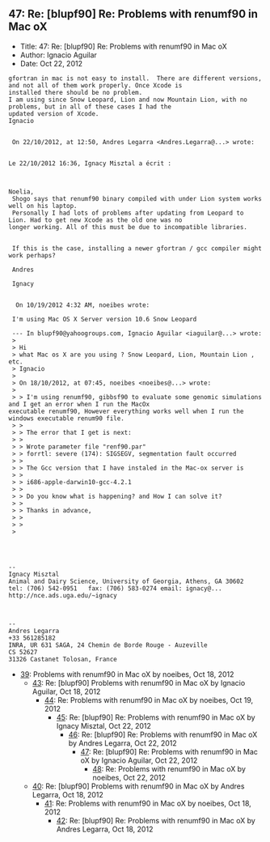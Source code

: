 ## 47: Re: [blupf90] Re: Problems with renumf90 in Mac oX

- Title: 47: Re: [blupf90] Re: Problems with renumf90 in Mac oX
- Author: Ignacio Aguilar
- Date: Oct 22, 2012

```
gfortran in mac is not easy to install.  There are different versions, and not all of them work properly. Once Xcode is
installed there should be no problem.
I am using since Snow Leopard, Lion and now Mountain Lion, with no problems, but in all of these cases I had the
updated version of Xcode.
Ignacio


 On 22/10/2012, at 12:50, Andres Legarra <Andres.Legarra@...> wrote:

 
Le 22/10/2012 16:36, Ignacy Misztal a écrit :

 

Noelia,
 Shogo says that renumf90 binary compiled with under Lion system works well on his laptop. 
 Personally I had lots of problems after updating from Leopard to Lion. Had to get new Xcode as the old one was no
longer working. All of this must be due to incompatible libraries. 


 If this is the case, installing a newer gfortran / gcc compiler might work perhaps?

 Andres

 Ignacy

  
  On 10/19/2012 4:32 AM, noeibes wrote:

 I'm using Mac OS X Server version 10.6 Snow Leopard

 --- In blupf90@yahoogroups.com, Ignacio Aguilar <iaguilar@...> wrote:
 >
 > Hi 
 > what Mac os X are you using ? Snow Leopard, Lion, Mountain Lion , etc. 
 > Ignacio 
 > 
 > On 18/10/2012, at 07:45, noeibes <noeibes@...> wrote:
 > 
 > > I'm using renumf90, gibbsf90 to evaluate some genomic simulations and I get an error when I run the MacOx
executable renumf90, However everything works well when I run the windows executable renum90 file.
 > > 
 > > The error that I get is next:
 > > 
 > > Wrote parameter file "renf90.par"
 > > forrtl: severe (174): SIGSEGV, segmentation fault occurred
 > > 
 > > The Gcc version that I have instaled in the Mac-ox server is
 > > 
 > > i686-apple-darwin10-gcc-4.2.1
 > > 
 > > Do you know what is happening? and How I can solve it?
 > > 
 > > Thanks in advance,
 > > 
 > >
 >




-- 
Ignacy Misztal
Animal and Dairy Science, University of Georgia, Athens, GA 30602
tel: (706) 542-0951   fax: (706) 583-0274 email: ignacy@...   
http://nce.ads.uga.edu/~ignacy



-- 
Andres Legarra
+33 561285182
INRA, UR 631 SAGA, 24 Chemin de Borde Rouge - Auzeville
CS 52627
31326 Castanet Tolosan, France
```

- [39](0039.md): Problems with renumf90 in Mac oX by noeibes, Oct 18, 2012
    - [43](0043.md): Re: [blupf90] Problems with renumf90 in Mac oX by Ignacio Aguilar, Oct 18, 2012
        - [44](0044.md): Re: Problems with renumf90 in Mac oX by noeibes, Oct 19, 2012
            - [45](0045.md): Re: [blupf90] Re: Problems with renumf90 in Mac oX by Ignacy Misztal, Oct 22, 2012
                - [46](0046.md): Re: [blupf90] Re: Problems with renumf90 in Mac oX by Andres Legarra, Oct 22, 2012
                    - [47](0047.md): Re: [blupf90] Re: Problems with renumf90 in Mac oX by Ignacio Aguilar, Oct 22, 2012
                        - [48](0048.md): Re: Problems with renumf90 in Mac oX by noeibes, Oct 22, 2012
    - [40](0040.md): Re: [blupf90] Problems with renumf90 in Mac oX by Andres Legarra, Oct 18, 2012
        - [41](0041.md): Re: Problems with renumf90 in Mac oX by noeibes, Oct 18, 2012
            - [42](0042.md): Re: [blupf90] Re: Problems with renumf90 in Mac oX by Andres Legarra, Oct 18, 2012
